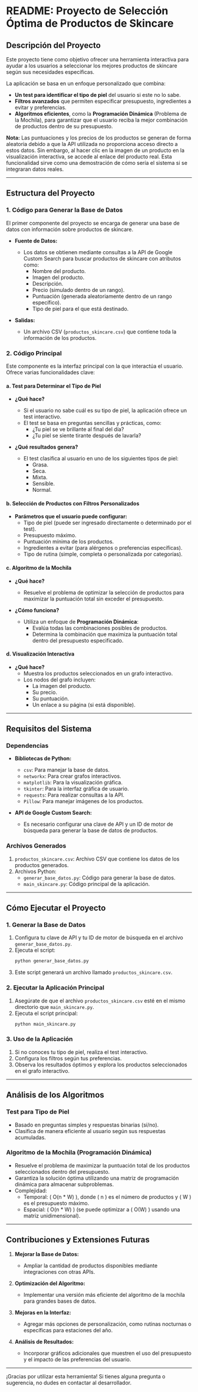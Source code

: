 # **README: Proyecto de Selección Óptima de Productos de Skincare**

## **Descripción del Proyecto**

Este proyecto tiene como objetivo ofrecer una herramienta interactiva para ayudar a los usuarios a seleccionar los mejores productos de skincare según sus necesidades específicas.

La aplicación se basa en un enfoque personalizado que combina:
- **Un test para identificar el tipo de piel** del usuario si este no lo sabe.
- **Filtros avanzados** que permiten especificar presupuesto, ingredientes a evitar y preferencias.
- **Algoritmos eficientes**, como la **Programación Dinámica** (Problema de la Mochila), para garantizar que el usuario reciba la mejor combinación de productos dentro de su presupuesto.

**Nota:** Las puntuaciones y los precios de los productos se generan de forma aleatoria debido a que la API utilizada no proporciona acceso directo a estos datos. Sin embargo, al hacer clic en la imagen de un producto en la visualización interactiva, se accede al enlace del producto real. Esta funcionalidad sirve como una demostración de cómo sería el sistema si se integraran datos reales.

---

## **Estructura del Proyecto**

### **1. Código para Generar la Base de Datos**

El primer componente del proyecto se encarga de generar una base de datos con información sobre productos de skincare.

- **Fuente de Datos:**
  - Los datos se obtienen mediante consultas a la API de Google Custom Search para buscar productos de skincare con atributos como:
    - Nombre del producto.
    - Imagen del producto.
    - Descripción.
    - Precio (simulado dentro de un rango).
    - Puntuación (generada aleatoriamente dentro de un rango específico).
    - Tipo de piel para el que está destinado.

- **Salidas:**
  - Un archivo CSV (`productos_skincare.csv`) que contiene toda la información de los productos.

### **2. Código Principal**

Este componente es la interfaz principal con la que interactúa el usuario. Ofrece varias funcionalidades clave:

#### **a. Test para Determinar el Tipo de Piel**

- **¿Qué hace?**
  - Si el usuario no sabe cuál es su tipo de piel, la aplicación ofrece un test interactivo.
  - El test se basa en preguntas sencillas y prácticas, como:
    - ¿Tu piel se ve brillante al final del día?
    - ¿Tu piel se siente tirante después de lavarla?

- **¿Qué resultados genera?**
  - El test clasifica al usuario en uno de los siguientes tipos de piel:
    - Grasa.
    - Seca.
    - Mixta.
    - Sensible.
    - Normal.

#### **b. Selección de Productos con Filtros Personalizados**

- **Parámetros que el usuario puede configurar:**
  - Tipo de piel (puede ser ingresado directamente o determinado por el test).
  - Presupuesto máximo.
  - Puntuación mínima de los productos.
  - Ingredientes a evitar (para alérgenos o preferencias específicas).
  - Tipo de rutina (simple, completa o personalizada por categorías).

#### **c. Algoritmo de la Mochila**

- **¿Qué hace?**
  - Resuelve el problema de optimizar la selección de productos para maximizar la puntuación total sin exceder el presupuesto.

- **¿Cómo funciona?**
  - Utiliza un enfoque de **Programación Dinámica**:
    - Evalúa todas las combinaciones posibles de productos.
    - Determina la combinación que maximiza la puntuación total dentro del presupuesto especificado.

#### **d. Visualización Interactiva**

- **¿Qué hace?**
  - Muestra los productos seleccionados en un grafo interactivo.
  - Los nodos del grafo incluyen:
    - La imagen del producto.
    - Su precio.
    - Su puntuación.
    - Un enlace a su página (si está disponible).

---

## **Requisitos del Sistema**

### **Dependencias**

- **Bibliotecas de Python:**
  - `csv`: Para manejar la base de datos.
  - `networkx`: Para crear grafos interactivos.
  - `matplotlib`: Para la visualización gráfica.
  - `tkinter`: Para la interfaz gráfica de usuario.
  - `requests`: Para realizar consultas a la API.
  - `Pillow`: Para manejar imágenes de los productos.

- **API de Google Custom Search:**
  - Es necesario configurar una clave de API y un ID de motor de búsqueda para generar la base de datos de productos.

### **Archivos Generados**

1. `productos_skincare.csv`: Archivo CSV que contiene los datos de los productos generados.
2. Archivos Python:
   - `generar_base_datos.py`: Código para generar la base de datos.
   - `main_skincare.py`: Código principal de la aplicación.

---

## **Cómo Ejecutar el Proyecto**

### **1. Generar la Base de Datos**

1. Configura tu clave de API y tu ID de motor de búsqueda en el archivo `generar_base_datos.py`.
2. Ejecuta el script:
   ```bash
   python generar_base_datos.py
   ```
3. Este script generará un archivo llamado `productos_skincare.csv`.

### **2. Ejecutar la Aplicación Principal**

1. Asegúrate de que el archivo `productos_skincare.csv` esté en el mismo directorio que `main_skincare.py`.
2. Ejecuta el script principal:
   ```bash
   python main_skincare.py
   ```

### **3. Uso de la Aplicación**

1. Si no conoces tu tipo de piel, realiza el test interactivo.
2. Configura los filtros según tus preferencias.
3. Observa los resultados óptimos y explora los productos seleccionados en el grafo interactivo.

---

## **Análisis de los Algoritmos**

### **Test para Tipo de Piel**
- Basado en preguntas simples y respuestas binarias (sí/no).
- Clasifica de manera eficiente al usuario según sus respuestas acumuladas.

### **Algoritmo de la Mochila (Programación Dinámica)**
- Resuelve el problema de maximizar la puntuación total de los productos seleccionados dentro del presupuesto.
- Garantiza la solución óptima utilizando una matriz de programación dinámica para almacenar subproblemas.
- Complejidad:
  - Temporal: \( O(n * W) \), donde \( n \) es el número de productos y \( W \) es el presupuesto máximo.
  - Espacial: \( O(n * W) \) (se puede optimizar a \( O(W) \) usando una matriz unidimensional).

---

## **Contribuciones y Extensiones Futuras**

1. **Mejorar la Base de Datos:**
   - Ampliar la cantidad de productos disponibles mediante integraciones con otras APIs.

2. **Optimización del Algoritmo:**
   - Implementar una versión más eficiente del algoritmo de la mochila para grandes bases de datos.

3. **Mejoras en la Interfaz:**
   - Agregar más opciones de personalización, como rutinas nocturnas o específicas para estaciones del año.

4. **Análisis de Resultados:**
   - Incorporar gráficos adicionales que muestren el uso del presupuesto y el impacto de las preferencias del usuario.

---

¡Gracias por utilizar esta herramienta! Si tienes alguna pregunta o sugerencia, no dudes en contactar al desarrollador.
